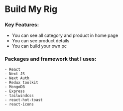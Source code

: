 # Build My Rig 

### Key Features:

  - You can see all category and product in home page
  - You can see product details
  - You can build your own pc

### Packages and framework that I uses:

    - React
    - Next JS
    - Next Auth
    - Redux toolkit
    - MongoDB
    - Express
    - tailwindcss
    - react-hot-toast
    - react-icons



